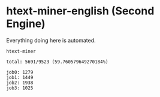# htext-miner-english (Second Engine)

Everything doing here is automated.

```
htext-miner

total: 5691/9523 (59.760579649270184%)

job0: 1279
job1: 1449
job2: 1938
job3: 1025
```